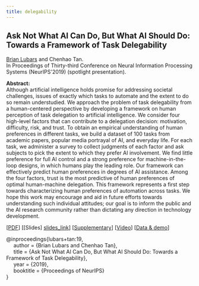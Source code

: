 ```yaml
---
title: delegability
---
```


## Ask Not What AI Can Do, But What AI Should Do: Towards a Framework of Task Delegability

[Brian Lubars][brian_lubars] and Chenhao Tan.    
In Proceedings of Thirty-third Conference on Neural Information Processing Systems (NeurIPS'2019) (spotlight presentation).

**Abstract:**    
Although artificial intelligence holds promise for addressing societal challenges, issues of exactly which tasks to automate and the extent to do so remain understudied. We approach the problem of task delegability from a human-centered perspective by developing a framework on human perception of task delegation to artificial intelligence. We consider four high-level factors that can contribute to a delegation decision: motivation, difficulty, risk, and trust. To obtain an empirical understanding of human preferences in different tasks, we build a dataset of 100 tasks from academic papers, popular media portrayal of AI, and everyday life. For each task, we administer a survey to collect judgments of each factor and ask subjects to pick the extent to which they prefer AI involvement. We find little preference for full AI control and a strong preference for machine-in-the-loop designs, in which humans play the leading role. Our framework can effectively predict human preferences in degrees of AI assistance. Among the four factors, trust is the most predictive of human preferences of optimal human-machine delegation. This framework represents a first step towards characterizing human preferences of automation across tasks. We hope this work may encourage and aid in future efforts towards understanding such individual attitudes; our goal is to inform the public and the AI research community rather than dictating any direction in technology development.

[[PDF][paper_link]] [[Slides] [slides_link]] [[Supplementary][supplementary_link]] [[Video][video_link]] [[Data & demo](http://delegability.github.io)] 

@inproceedings{lubars+tan:19,   
&nbsp;&nbsp;&nbsp;&nbsp;
author = {Brian Lubars and Chenhao Tan},   
&nbsp;&nbsp;&nbsp;&nbsp;
title = {Ask Not What AI Can Do, But What AI Should Do: Towards a Framework of Task Delegability},   
&nbsp;&nbsp;&nbsp;&nbsp;
year = {2019},   
&nbsp;&nbsp;&nbsp;&nbsp;
booktitle = {Proceedings of NeurIPS}    
}



[paper_link]: /pubs/delegation/delegation-ai.pdf
[supplementary_link]: /pubs/delegation/delegation-ai-supplementary.pdf
[slides_link]: /pubs/delegation/task-delegability-neurips-2019-slides.pdf
[video_link]: https://youtu.be/diaYtomuQ24
[//]: <> (links for collaborators)
[claire_cardie]: http://www.cs.cornell.edu/home/cardie/
[ed_chi]: http://www-users.cs.umn.edu/~echi/
[eunsol_choi]: http://homes.cs.washington.edu/~eunsol/home.html
[dallas_card]: http://www.cs.cmu.edu/~dcard/
[cristian_danescu_niculescu_mizil]: http://www.mpi-sws.org/~cristian/
[evgeniy_gabrilovich]: http://www.cs.technion.ac.il/~gabr/
[david_huffaker]: http://www.davehuffaker.com
[bobby_kleinberg]: http://www.cs.cornell.edu/~rdk
[jon_kleinberg]: http://www.cs.cornell.edu/home/kleinber
[gueorgi_kossinets]: https://sites.google.com/site/gkossinets/
[lillian_lee]: http://www.cs.cornell.edu/home/llee
[tao_lei]: http://people.csail.mit.edu/taolei/
[ping_li]: http://www.stat.cornell.edu/~li/
[bin_lu]: http://sites.google.com/site/lubin2010/
[brian_lubars]: http://blubars.github.io/pages/about.html
[michael_macy]: http://www.soc.cornell.edu/faculty/macy.html
[bo_pang]: https://sites.google.com/site/bopang42/
[hao_peng]: https://homes.cs.washington.edu/~hapeng/
[noah_smith]: http://homes.cs.washington.edu/~nasmith/
[daniel_romero]: http://www.dromero.org/
[alex_smola]: alex.smola.org
[jimeng_sun]: http://www.sunlab.org/
[jie_tang]: http://keg.cs.tsinghua.edu.cn/persons/johan_ugander
[johan_ugander]: http://people.cam.cornell.edu/~jugander/
[fei_wang]: http://sites.google.com/site/feiwang03/
[shaomei_wu]: http://www.cs.cornell.edu/~sw475/
[ming_zhou]: http://research.microsoft.com/en-us/people/mingzhou
[gs_profile]:http://scholar.google.com/citations?user=KGMaP18AAAAJ&hl=en
[nyt_link]: http://www.nytimes.com/2014/07/03/upshot/a-25-question-twitter-quiz-to-predict-retweets.html
[physics_arxiv_link]: https://medium.com/the-physics-arxiv-blog/1cfbe4f0f2e5
[washingtonpost_link]: http://www.washingtonpost.com/news/the-intersect/wp/2014/05/14/this-is-the-perfect-tweet-according-to-science/
[slashdot_link]: http://tech.slashdot.org/story/14/05/15/144236/data-mining-reveals-how-wording-influences-tweet-propagation
[engadget_link]: http://www.engadget.com/2014/05/15/cornell-google-researchers-identify-the-perfect-tweet/
[brandwatch_link]: http://www.brandwatch.com/2014/06/6-scientific-tips-improve-retweets/
[greekgeek_link]: http://greekgeek.mythphile.com/2014/05/scientific-study-discovers-what-gets-retweeted-more-often/
[dailytechwhip_link]: http://dailytechwhip.com/crafting-the-perfect-tweet-is-one-third-talent-two-thirds-science/
[techurls_link]: http://www.techurls.com/news/192825
[smobile_link]: http://www.smobie.com/en-gb/story/1231277/Crafting_the_perfect_tweet_is_one_third_talent_two_thirds_science
[dailydot_link]: http://www.dailydot.com/technology/twitter-data-minder-big-data-perfect-tweet/
[associationsnow_link]: http://associationsnow.com/2014/07/social-media-roundup-get-twitter-retweets/
[workattheyard_link]: http://workattheyard.com/25-question-twitter-quiz-predict-retweets/
[gapundit_link]: http://gapundit.com/2014/07/02/quiz-can-you-tell-what-makes-a-good-tweet-nytimes-com/
[smallbusiness_link]: https://smallbusiness.yahoo.com/advisor/6-scientific-tips-more-retweets-005612135.html
[newsana_link]: https://www.newsana.com/social-media/story/interactive-2014-07-01-upshot-twitter-quiz
[nuzzel_link]: http://nuzzel.com/story/07012014/nytimes/quiz_can_you_tell_what_makes_a_good_tweet
[jamesswalker_link]: http://jamesswalker.com/2014/05/16/doing-social-content-training-use-this-perfect-tweet-tool/
[columusceo_link]: http://www.columbusceo.com/content/stories/apexchange/2014/07/02/why-computers-wont-replace-you-just-yet.html (duplicates of nytimes articles)
[vivian_lai]: https://vivlai.github.io/
